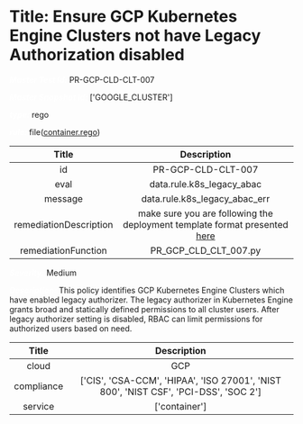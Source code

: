 



# Title: Ensure GCP Kubernetes Engine Clusters not have Legacy Authorization disabled


***<font color="white">Master Test Id:</font>*** PR-GCP-CLD-CLT-007

***<font color="white">Master Snapshot Id:</font>*** ['GOOGLE_CLUSTER']

***<font color="white">type:</font>*** rego

***<font color="white">rule:</font>*** file([container.rego])  
  
  
  
  

|Title|Description|
| :---: | :---: |
|id|PR-GCP-CLD-CLT-007|
|eval|data.rule.k8s_legacy_abac|
|message|data.rule.k8s_legacy_abac_err|
|remediationDescription|make sure you are following the deployment template format presented <a href='https://cloud.google.com/kubernetes-engine/docs/reference/rest/v1/projects.locations.clusters' target='_blank'>here</a>|
|remediationFunction|PR_GCP_CLD_CLT_007.py|


***<font color="white">Severity:</font>*** Medium

***<font color="white">Description:</font>*** This policy identifies GCP Kubernetes Engine Clusters which have enabled legacy authorizer. The legacy authorizer in Kubernetes Engine grants broad and statically defined permissions to all cluster users. After legacy authorizer setting is disabled, RBAC can limit permissions for authorized users based on need.  
  
  

|Title|Description|
| :---: | :---: |
|cloud|GCP|
|compliance|['CIS', 'CSA-CCM', 'HIPAA', 'ISO 27001', 'NIST 800', 'NIST CSF', 'PCI-DSS', 'SOC 2']|
|service|['container']|



[container.rego]: https://github.com/prancer-io/prancer-compliance-test/tree/master/google/cloud/container.rego
